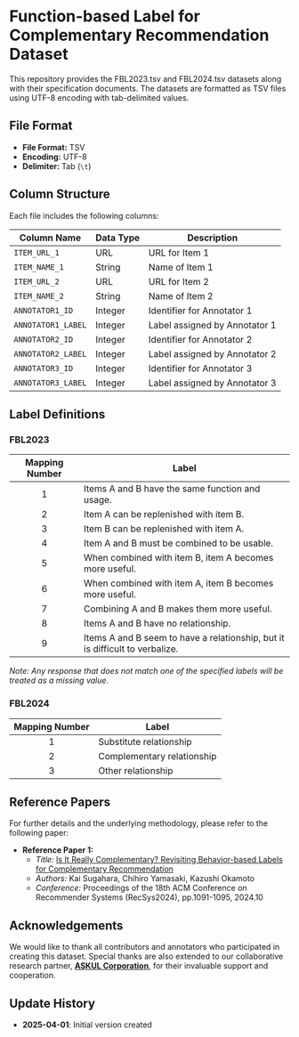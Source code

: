 # Function-based Label for Complementary Recommendation Dataset

This repository provides the FBL2023.tsv and FBL2024.tsv datasets along with their specification documents. The datasets are formatted as TSV files using UTF-8 encoding with tab-delimited values.

## File Format

- **File Format:** TSV
- **Encoding:** UTF-8
- **Delimiter:** Tab (`\t`)

## Column Structure

Each file includes the following columns:

| Column Name        | Data Type | Description                   |
| ------------------ | --------- | ----------------------------- |
| `ITEM_URL_1`       | URL       | URL for Item 1                |
| `ITEM_NAME_1`      | String    | Name of Item 1                |
| `ITEM_URL_2`       | URL       | URL for Item 2                |
| `ITEM_NAME_2`      | String    | Name of Item 2                |
| `ANNOTATOR1_ID`    | Integer   | Identifier for Annotator 1    |
| `ANNOTATOR1_LABEL` | Integer   | Label assigned by Annotator 1 |
| `ANNOTATOR2_ID`    | Integer   | Identifier for Annotator 2    |
| `ANNOTATOR2_LABEL` | Integer   | Label assigned by Annotator 2 |
| `ANNOTATOR3_ID`    | Integer   | Identifier for Annotator 3    |
| `ANNOTATOR3_LABEL` | Integer   | Label assigned by Annotator 3 |

## Label Definitions

### FBL2023

| Mapping Number | Label |
| :--------------: | ----- |
| 1  | Items A and B have the same function and usage. |
| 2  | Item A can be replenished with item B. |
| 3  | Item B can be replenished with item A. |
| 4  | Item A and B must be combined to be usable. |
| 5  | When combined with item B, item A becomes more useful. |
| 6  | When combined with item A, item B becomes more useful. |
| 7  | Combining A and B makes them more useful. |
| 8  | Items A and B have no relationship. |
| 9  | Items A and B seem to have a relationship, but it is difficult to verbalize. |

*Note: Any response that does not match one of the specified labels will be treated as a missing value.*


### FBL2024

| Mapping Number  | Label |
| :-------------: | ----- |
| 1 | Substitute relationship  |
| 2 | Complementary relationship |
| 3 | Other relationship         |

## Reference Papers

For further details and the underlying methodology, please refer to the following paper:

- **Reference Paper 1:**
  - *Title:* [Is It Really Complementary? Revisiting Behavior-based Labels for Complementary Recommendation](https://doi.org/10.1145/3640457.3691705)
  - *Authors:* Kai Sugahara, Chihiro Yamasaki, Kazushi Okamoto
  - *Conference:* Proceedings of the 18th ACM Conference on Recommender Systems (RecSys2024), pp.1091-1095, 2024.10

## Acknowledgements

We would like to thank all contributors and annotators who participated in creating this dataset. Special thanks are also extended to our collaborative research partner, [**ASKUL Corporation**](https://www.askul.co.jp/corp/english/), for their invaluable support and cooperation.

## Update History

- **2025-04-01**: Initial version created
